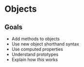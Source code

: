 # Objects
## Goals
- Add methods to objects
- Use new object shorthand syntax
- Use computed properties
- Understand prototypes
- Explain how *this* works